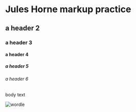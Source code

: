# Jules Horne markup practice 

## a header 2
### a header 3
#### a header 4 
##### a header 5
###### a header 6 
body text


![wordle](https://www.method-writing.com/wp-content/uploads/2020/11/writing-technique-accent-dialect-768x768.jpg)
